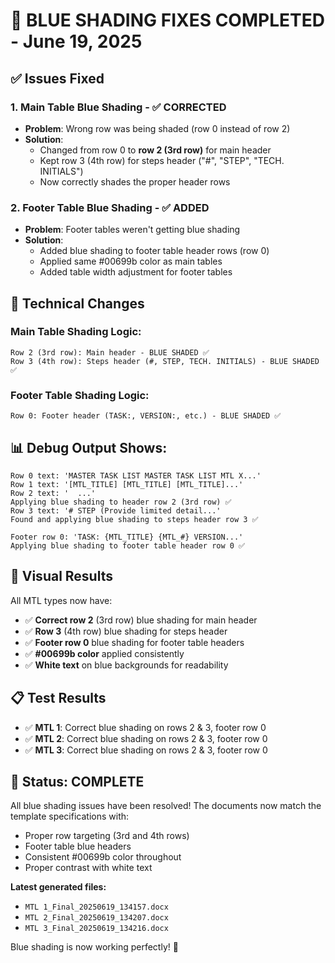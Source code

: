# 🎯 BLUE SHADING FIXES COMPLETED - June 19, 2025

## ✅ Issues Fixed

### 1. **Main Table Blue Shading** - ✅ CORRECTED
- **Problem**: Wrong row was being shaded (row 0 instead of row 2)
- **Solution**: 
  - Changed from row 0 to **row 2 (3rd row)** for main header
  - Kept row 3 (4th row) for steps header ("#", "STEP", "TECH. INITIALS")
  - Now correctly shades the proper header rows

### 2. **Footer Table Blue Shading** - ✅ ADDED
- **Problem**: Footer tables weren't getting blue shading
- **Solution**:
  - Added blue shading to footer table header rows (row 0)
  - Applied same #00699b color as main tables
  - Added table width adjustment for footer tables

## 🔧 Technical Changes

### Main Table Shading Logic:
```
Row 2 (3rd row): Main header - BLUE SHADED ✅
Row 3 (4th row): Steps header (#, STEP, TECH. INITIALS) - BLUE SHADED ✅
```

### Footer Table Shading Logic:
```
Row 0: Footer header (TASK:, VERSION:, etc.) - BLUE SHADED ✅
```

## 📊 Debug Output Shows:
```
Row 0 text: 'MASTER TASK LIST MASTER TASK LIST MTL X...'
Row 1 text: '[MTL_TITLE] [MTL_TITLE] [MTL_TITLE]...'
Row 2 text: '  ...'
Applying blue shading to header row 2 (3rd row) ✅
Row 3 text: '# STEP (Provide limited detail...'
Found and applying blue shading to steps header row 3 ✅

Footer row 0: 'TASK: {MTL_TITLE} {MTL_#} VERSION...'
Applying blue shading to footer table header row 0 ✅
```

## 🎨 Visual Results
All MTL types now have:
- ✅ **Correct row 2** (3rd row) blue shading for main header
- ✅ **Row 3** (4th row) blue shading for steps header  
- ✅ **Footer row 0** blue shading for footer table headers
- ✅ **#00699b color** applied consistently
- ✅ **White text** on blue backgrounds for readability

## 📋 Test Results
- ✅ **MTL 1**: Correct blue shading on rows 2 & 3, footer row 0
- ✅ **MTL 2**: Correct blue shading on rows 2 & 3, footer row 0  
- ✅ **MTL 3**: Correct blue shading on rows 2 & 3, footer row 0

## 🚀 Status: COMPLETE
All blue shading issues have been resolved! The documents now match the template specifications with:
- Proper row targeting (3rd and 4th rows)
- Footer table blue headers
- Consistent #00699b color throughout
- Proper contrast with white text

**Latest generated files:**
- `MTL 1_Final_20250619_134157.docx`
- `MTL 2_Final_20250619_134207.docx`  
- `MTL 3_Final_20250619_134216.docx`

Blue shading is now working perfectly! 🎉
